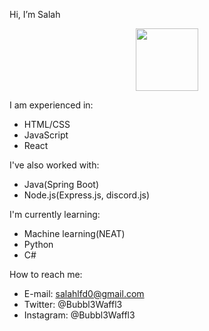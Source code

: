 Hi, I’m Salah

<div id="header" align="center">
  <img src="https://media.giphy.com/media/LaVp0AyqR5bGsC5Cbm/giphy.gif" width="100"/>
</div>

I am experienced in:
- HTML/CSS
- JavaScript
- React

I've also worked with:
- Java(Spring Boot)
- Node.js(Express.js, discord.js)

I'm currently learning:
- Machine learning(NEAT)
- Python
- C#

How to reach me:
- E-mail: salahlfd0@gmail.com
- Twitter: @Bubbl3Waffl3
- Instagram: @Bubbl3Waffl3

<!---
SalahREH/SalahREH is a ✨ special ✨ repository because its `README.md` (this file) appears on your GitHub profile.
You can click the Preview link to take a look at your changes.
---
theme: shibainu
---
--->


